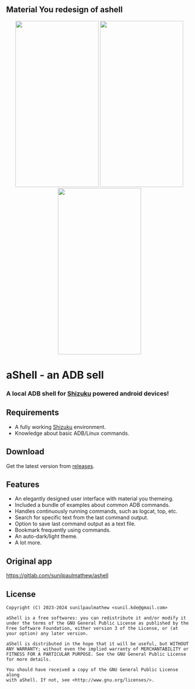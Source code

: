 ## Material You redesign of ashell

<p style="text-align: center"><img src="https://github.com/DP-Hridayan/ashell/assets/157479796/10550671-1898-42d7-aaee-05a39504a636" alt="" width="225" height="450" /> <img src="https://github.com/DP-Hridayan/ashell/assets/157479796/87de2f77-ccc6-437e-8f39-359995a1b559" alt="" width="225" height="450" /> <img src="https://github.com/DP-Hridayan/ashell/assets/157479796/e14ec709-09e7-44bf-8956-b13410e85e6e" alt="" width="225" height="450" /></p>



# aShell - an ADB sell

### A local ADB shell for [Shizuku](https://shizuku.rikka.app/) powered android devices!

## Requirements
* A fully working [Shizuku](https://shizuku.rikka.app/) environment.
* Knowledge about basic ADB/Linux commands.

## Download
Get the latest version from [releases](https://github.com/DP-Hridayan/ashell/releases).

## Features
* An elegantly designed user interface with material you themeing.
* Included a bundle of examples about common ADB commands.
* Handles continuously running commands, such as logcat, top, etc.
* Search for specific text from the last command output.
* Option to save last command output as a text file.
* Bookmark frequently using commands.
* An auto-dark/light theme.
* A lot more.

## Original app
https://gitlab.com/sunilpaulmathew/ashell

## License

    Copyright (C) 2023-2024 sunilpaulmathew <sunil.kde@gmail.com>

    aShell is a free softwares: you can redistribute it and/or modify it
    under the terms of the GNU General Public License as published by the
    Free Software Foundation, either version 3 of the License, or (at
    your option) any later version.

    aShell is distributed in the hope that it will be useful, but WITHOUT
    ANY WARRANTY; without even the implied warranty of MERCHANTABILITY or
    FITNESS FOR A PARTICULAR PURPOSE. See the GNU General Public License
    for more details.

    You should have received a copy of the GNU General Public License along
    with aShell. If not, see <http://www.gnu.org/licenses/>.
